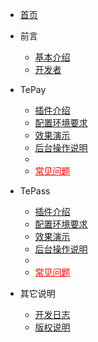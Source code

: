 - [首页](/#/)

- 前言
  - [基本介绍](/README?id=探索个人支付解决方案)
  - [开发者](/README?id=开发者)

- TePay
  - [插件介绍](/tepay?id=插件介绍)
  - [配置环境要求](/tepay?id=配置环境要求)
  - [效果演示](/tepay?id=效果演示)
  - [后台操作说明](/tepay?id=后台操作说明)
  - <li ><a style="color:red" href="tepay?id=常见问题">常见问题</a></li>
  
  
- TePass
  - [插件介绍](/tepass?id=插件介绍)
  - [配置环境要求](/tepass?id=配置环境要求)
  - [效果演示](/tepass?id=效果演示)
  - [后台操作说明](/tepass?id=后台操作说明)
  - <li ><a style="color:red" href="tepass?id=常见问题">常见问题</a></li>

  
- 其它说明
  - [开发日志](/others?id=开发日志)
  - [版权说明](/others?id=版权说明)
